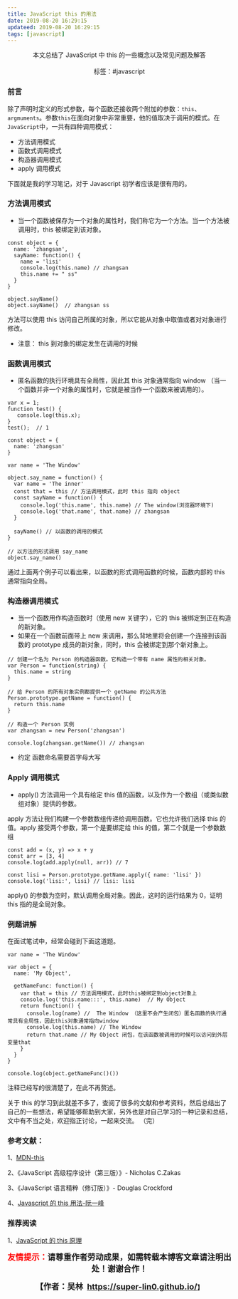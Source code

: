 ```yaml
---
title: JavaScript this 的用法
date: 2019-08-20 16:29:15
updateed: 2019-08-20 16:29:15
tags: [javascript]
---
```


<center>
  本文总结了 JavaScript 中 this 的一些概念以及常见问题及解答
<center>
</br>
</center>
  标签：#javascript
</center>

<!-- more -->

### 前言

除了声明时定义的形式参数，每个函数还接收两个附加的参数：`this`、`argmuments`。参数`this`在面向对象中非常重要，他的值取决于调用的模式。在`JavaScript`中，一共有四种调用模式：

- 方法调用模式
- 函数式调用模式
- 构造器调用模式
- apply 调用模式

下面就是我的学习笔记，对于 Javascript 初学者应该是很有用的。

### 方法调用模式

- 当一个函数被保存为一个对象的属性时，我们称它为一个方法。当一个方法被调用时，this 被绑定到该对象。

```
const object = {
  name: 'zhangsan',
  sayName: function() {
    name = 'lisi'
    console.log(this.name) // zhangsan
    this.name += " ss"
  }
}

object.sayName()
object.sayName()  // zhangsan ss

```

方法可以使用 this 访问自己所属的对象，所以它能从对象中取值或者对对象进行修改。

- 注意：
  this 到对象的绑定发生在调用的时候

### 函数调用模式

- 匿名函数的执行环境具有全局性，因此其 this 对象通常指向 window （当一个函数并非一个对象的属性时，它就是被当作一个函数来被调用的）。

```
var x = 1;
function test() {
   console.log(this.x);
}
test();  // 1
```

```
const object = {
  name: 'zhangsan'
}

var name = 'The Window'

object.say_name = function() {
  var name = 'The inner'
  const that = this // 方法调用模式，此时 this 指向 object
  const sayName = function() {
    console.log('this.name', this.name) // The window(浏览器环境下)
    console.log('that.name', that.name) // zhangsan
  }

  sayName() // 以函数的调用的模式
}

// 以方法的形式调用 say_name
object.say_name()

```

通过上面两个例子可以看出来，以函数的形式调用函数的时候，函数内部的 this 通常指向全局。

### 构造器调用模式

- 当一个函数用作构造函数时（使用 new 关键字），它的 this 被绑定到正在构造的新对象。
- 如果在一个函数前面带上 new 来调用，那么背地里将会创建一个连接到该函数的 prototype 成员的新对象，同时，this 会被绑定到那个新对象上。

```
// 创建一个名为 Person 的构造器函数。它构造一个带有 name 属性的相关对象。
var Person = function(string) {
  this.name = string
}

// 给 Person 的所有对象实例都提供一个 getName 的公共方法
Person.prototype.getName = function() {
  return this.name
}

// 构造一个 Person 实例
var zhangsan = new Person('zhangsan')

console.log(zhangsan.getName()) // zhangsan
```

- 约定
  函数命名需要首字母大写

### Apply 调用模式

- apply() 方法调用一个具有给定 this 值的函数，以及作为一个数组（或类似数组对象）提供的参数。

apply 方法让我们构建一个参数数组传递给调用函数。它也允许我们选择 this 的值。apply 接受两个参数，第一个是要绑定给 this 的值，第二个就是一个参数数组

```
const add = (x, y) => x + y
const arr = [3, 4]
console.log(add.apply(null, arr)) // 7

const lisi = Person.prototype.getName.apply({ name: 'lisi' })
console.log('lisi:', lisi) // lisi: lisi

```

apply() 的参数为空时，默认调用全局对象。因此，这时的运行结果为 0，证明 this 指的是全局对象。

### 例题讲解

在面试笔试中，经常会碰到下面这道题。

```
var name = 'The Window'

var object = {
  name: 'My Object',

  getNameFunc: function() {
    var that = this // 方法调用模式，此时this被绑定到object对象上
    console.log('this.name:::', this.name)  // My Object
    return function() {
      console.log(name) //  The Window （这里不会产生闭包）匿名函数的执行通常具有全局性，因此this对象通常指向window
      console.log(this.name) // The Window
      return that.name // My Object 闭包，在该函数被调用的时候可以访问到外层变量that
    }
  }
}

console.log(object.getNameFunc()())
```

注释已经写的很清楚了，在此不再赘述。

关于 this 的学习到此就差不多了，查阅了很多的文献和参考资料，然后总结出了自己的一些想法，希望能够帮助到大家，另外也是对自己学习的一种记录和总结，文中有不当之处，欢迎指正讨论，一起来交流。
（完）

### 参考文献：

1、<a href="https://developer.mozilla.org/zh-CN/docs/Web/JavaScript/Reference/Operators/this" >MDN-this</a>

2、《JavaScript 高级程序设计（第三版）》- Nicholas C.Zakas

3、《JavaScript 语言精粹（修订版）》- Douglas Crockford

4、<a href="http://www.ruanyifeng.com/blog/2010/04/using_this_keyword_in_javascript.html">Javascript 的 this 用法-阮一峰</a>

### 推荐阅读

1、<a href="http://www.ruanyifeng.com/blog/2018/06/javascript-this.html">JavaScript 的 this 原理</a>

<p style="text-align: center;"><span style="font-size:18px;"><strong><span style="color:#ff00;"><span style="color:#ff0000;">友情提示：</span></span>请尊重作者劳动成果，如需转载本博客文章请注明出处！谢谢合作！</strong></span></p>

<p align="center"><strong><span style="font-size:18px;">【作者：吴林&nbsp;&nbsp;</span></strong><a target="_blank" href="https://super-lin0.github.io/"><strong><span style="font-size:18px;">https://super-lin0.github.io/</span></strong></a><strong>】</span></strong></p>
